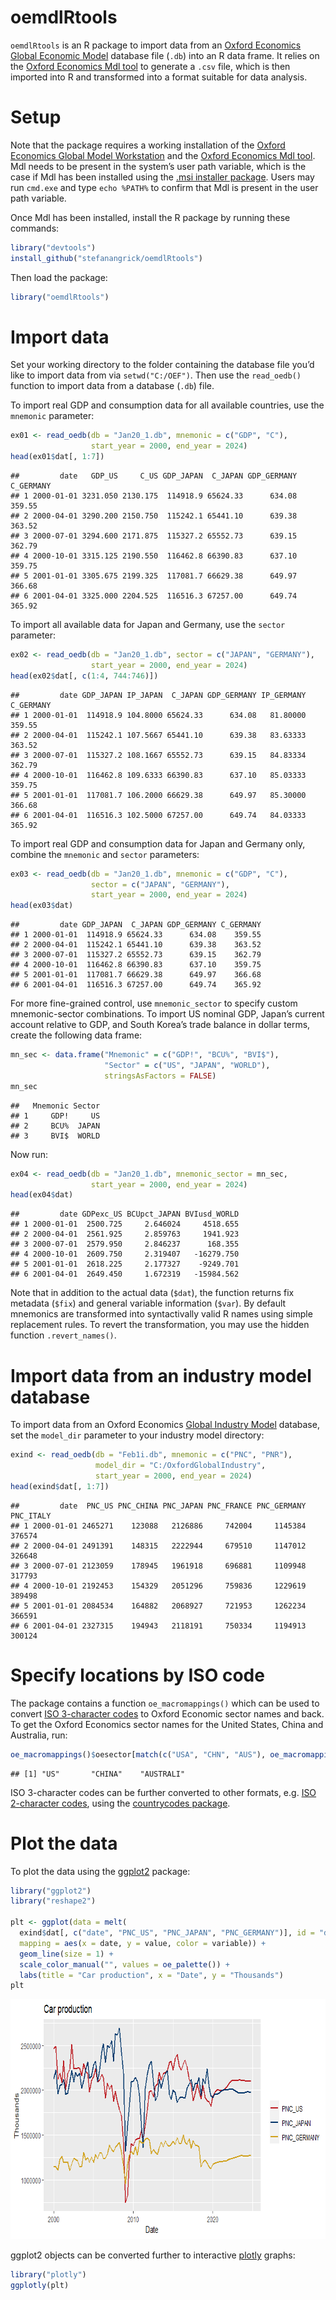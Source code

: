 oemdlRtools
================

`oemdlRtools` is an R package to import data from an [Oxford
Economics](http://oxfordeconomics.com/) [Global Economic
Model](https://www.oxfordeconomics.com/global-economic-model) database
file (`.db`) into an R data frame. It relies on the [Oxford Economics
Mdl tool](http://tools.oxfordeconomics.com/mdl/downloads.aspx) to
generate a `.csv` file, which is then imported into R and transformed
into a format suitable for data analysis.

# Setup

Note that the package requires a working installation of the [Oxford
Economics Global Model
Workstation](https://www.oxfordeconomics.com/my-oxford/global-economic-model)
and the [Oxford Economics Mdl
tool](https://tools.oxfordeconomics.com/mdl/downloads.aspx). Mdl needs to
be present in the system’s user path variable, which is the case if Mdl
has been installed using the [.msi installer
package](http://tools.oxfordeconomics.com/mdl/downloads.aspx). Users may
run `cmd.exe` and type `echo %PATH%` to confirm that Mdl is present in
the user path variable.

Once Mdl has been installed, install the R package by running these
commands:

``` r
library("devtools")
install_github("stefanangrick/oemdlRtools")
```

Then load the package:

``` r
library("oemdlRtools")
```

# Import data

Set your working directory to the folder containing the database file
you’d like to import data from via `setwd("C:/OEF")`. Then use the
`read_oedb()` function to import data from a database (`.db`) file.

To import real GDP and consumption data for all available countries, use
the `mnemonic` parameter:

``` r
ex01 <- read_oedb(db = "Jan20_1.db", mnemonic = c("GDP", "C"),
                  start_year = 2000, end_year = 2024)
head(ex01$dat[, 1:7])
```

    ##         date   GDP_US     C_US GDP_JAPAN  C_JAPAN GDP_GERMANY C_GERMANY
    ## 1 2000-01-01 3231.050 2130.175  114918.9 65624.33      634.08    359.55
    ## 2 2000-04-01 3290.200 2150.750  115242.1 65441.10      639.38    363.52
    ## 3 2000-07-01 3294.600 2171.875  115327.2 65552.73      639.15    362.79
    ## 4 2000-10-01 3315.125 2190.550  116462.8 66390.83      637.10    359.75
    ## 5 2001-01-01 3305.675 2199.325  117081.7 66629.38      649.97    366.68
    ## 6 2001-04-01 3325.000 2204.525  116516.3 67257.00      649.74    365.92

To import all available data for Japan and Germany, use the `sector`
parameter:

``` r
ex02 <- read_oedb(db = "Jan20_1.db", sector = c("JAPAN", "GERMANY"),
                  start_year = 2000, end_year = 2024)
head(ex02$dat[, c(1:4, 744:746)])
```

    ##         date GDP_JAPAN IP_JAPAN  C_JAPAN GDP_GERMANY IP_GERMANY C_GERMANY
    ## 1 2000-01-01  114918.9 104.8000 65624.33      634.08   81.80000    359.55
    ## 2 2000-04-01  115242.1 107.5667 65441.10      639.38   83.63333    363.52
    ## 3 2000-07-01  115327.2 108.1667 65552.73      639.15   84.83334    362.79
    ## 4 2000-10-01  116462.8 109.6333 66390.83      637.10   85.03333    359.75
    ## 5 2001-01-01  117081.7 106.2000 66629.38      649.97   85.30000    366.68
    ## 6 2001-04-01  116516.3 102.5000 67257.00      649.74   84.03333    365.92

To import real GDP and consumption data for Japan and Germany only,
combine the `mnemonic` and `sector` parameters:

``` r
ex03 <- read_oedb(db = "Jan20_1.db", mnemonic = c("GDP", "C"),
                  sector = c("JAPAN", "GERMANY"),
                  start_year = 2000, end_year = 2024)
head(ex03$dat)
```

    ##         date GDP_JAPAN  C_JAPAN GDP_GERMANY C_GERMANY
    ## 1 2000-01-01  114918.9 65624.33      634.08    359.55
    ## 2 2000-04-01  115242.1 65441.10      639.38    363.52
    ## 3 2000-07-01  115327.2 65552.73      639.15    362.79
    ## 4 2000-10-01  116462.8 66390.83      637.10    359.75
    ## 5 2001-01-01  117081.7 66629.38      649.97    366.68
    ## 6 2001-04-01  116516.3 67257.00      649.74    365.92

For more fine-grained control, use `mnemonic_sector` to specify custom
mnemonic-sector combinations. To import US nominal GDP, Japan’s current
account relative to GDP, and South Korea’s trade balance in dollar
terms, create the following data frame:

``` r
mn_sec <- data.frame("Mnemonic" = c("GDP!", "BCU%", "BVI$"),
                     "Sector" = c("US", "JAPAN", "WORLD"),
                     stringsAsFactors = FALSE)
mn_sec
```

    ##   Mnemonic Sector
    ## 1     GDP!     US
    ## 2     BCU%  JAPAN
    ## 3     BVI$  WORLD

Now run:

``` r
ex04 <- read_oedb(db = "Jan20_1.db", mnemonic_sector = mn_sec,
                  start_year = 2000, end_year = 2024)
head(ex04$dat)
```

    ##         date GDPexc_US BCUpct_JAPAN BVIusd_WORLD
    ## 1 2000-01-01  2500.725     2.646024     4518.655
    ## 2 2000-04-01  2561.925     2.859763     1941.923
    ## 3 2000-07-01  2579.950     2.846237      168.355
    ## 4 2000-10-01  2609.750     2.319407   -16279.750
    ## 5 2001-01-01  2618.225     2.177327    -9249.701
    ## 6 2001-04-01  2649.450     1.672319   -15984.562

Note that in addition to the actual data (`$dat`), the function returns
fix metadata (`$fix`) and general variable information (`$var`). By
default mnemonics are transformed into syntactivally valid R names using
simple replacement rules. To revert the transformation, you may use the
hidden function `.revert_names()`.

# Import data from an industry model database

To import data from an Oxford Economics [Global Industry
Model](https://www.oxfordeconomics.com/my-oxford/global-industry-model)
database, set the `model_dir` parameter to your industry model
directory:

``` r
exind <- read_oedb(db = "Feb1i.db", mnemonic = c("PNC", "PNR"),
                   model_dir = "C:/OxfordGlobalIndustry",
                   start_year = 2000, end_year = 2024)
head(exind$dat[, 1:7])
```

    ##         date  PNC_US PNC_CHINA PNC_JAPAN PNC_FRANCE PNC_GERMANY PNC_ITALY
    ## 1 2000-01-01 2465271    123088   2126886     742004     1145384    376574
    ## 2 2000-04-01 2491391    148315   2222944     679510     1147012    326648
    ## 3 2000-07-01 2123059    178945   1961918     696881     1109948    317793
    ## 4 2000-10-01 2192453    154329   2051296     759836     1229619    389498
    ## 5 2001-01-01 2084534    164882   2068927     721953     1262234    366591
    ## 6 2001-04-01 2327315    194943   2118191     750334     1194913    300124

# Specify locations by ISO code

The package contains a function `oe_macromappings()` which can be used
to convert [ISO 3-character
codes](https://en.wikipedia.org/wiki/ISO_3166-1_alpha-3) to Oxford
Economic sector names and back. To get the Oxford Economics sector names
for the United States, China and Australia, run:

``` r
oe_macromappings()$oesector[match(c("USA", "CHN", "AUS"), oe_macromappings()$iso3c)]
```

    ## [1] "US"       "CHINA"    "AUSTRALI"

ISO 3-character codes can be further converted to other formats,
e.g. [ISO 2-character
codes](https://en.wikipedia.org/wiki/ISO_3166-1_alpha-2), using the
[countrycodes
package](https://cran.r-project.org/web/packages/countrycode/index.html).

# Plot the data

To plot the data using the [ggplot2](https://ggplot2.tidyverse.org/)
package:

``` r
library("ggplot2")
library("reshape2")

plt <- ggplot(data = melt(
  exind$dat[, c("date", "PNC_US", "PNC_JAPAN", "PNC_GERMANY")], id = "date"),
  mapping = aes(x = date, y = value, color = variable)) +
  geom_line(size = 1) +
  scale_color_manual("", values = oe_palette()) +
  labs(title = "Car production", x = "Date", y = "Thousands")
plt
```

<img src="README_files/figure-gfm/ggplot-1.png" width="768" height="384" />

ggplot2 objects can be converted further to interactive
[plotly](http://plot.ly/) graphs:

``` r
library("plotly")
ggplotly(plt)
```
